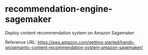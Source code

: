 # recommendation-engine-sagemaker
Deploy content recommendation system on Amazon Sagemaker

Reference URL:
https://aws.amazon.com/getting-started/hands-on/semantic-content-recommendation-system-amazon-sagemaker/
